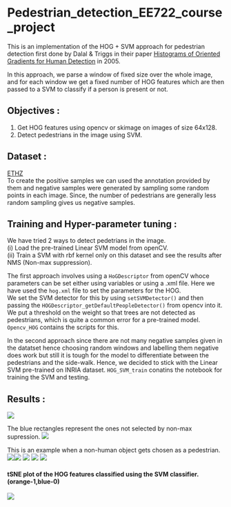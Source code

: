 # Pedestrian_detection_EE722_course_project

This is an implementation of the HOG + SVM approach for pedestrian detection first done by Dalal & Triggs in their paper [Histograms of Oriented Gradients for Human Detection](https://lear.inrialpes.fr/people/triggs/pubs/Dalal-cvpr05.pdf) in 2005.

In this approach, we parse a window of fixed size over the whole image, and for each window we get a fixed number of HOG features which are then passed to a SVM to classify if a person is present or not.

## Objectives :
1. Get HOG features using opencv or skimage on images of size 64x128.
2. Detect pedestrians in the image using SVM.

## Dataset :
[ETHZ](https://data.vision.ee.ethz.ch/cvl/aess/dataset/)\
To create the positive samples we can used the annotation provided by them and negative samples were generated by sampling some random points in each image. Since, the number of pedestrians are generally less random sampling gives us negative samples.

## Training and Hyper-parameter tuning :
We have tried 2 ways to detect pedetrians in the image.\
(i) Load the pre-trained Linear SVM model from openCV.\
(ii) Train a SVM with rbf kernel only on this dataset and see the results after NMS (Non-max suppression).

The first approach involves using a `HoGDescriptor` from openCV whoce parameters can be set either using variables or using a .xml file. Here we have used the `hog.xml` file to set the parameters for the HOG.\
We set the SVM detector for this by using `setSVMDetector()` and then passing the `HOGDescriptor_getDefaultPeopleDetector()` from opencv into it. We put a threshold on the weight so that trees are not detected as pedestrians, which is quite a common error for a pre-trained model. `Opencv_HOG` contains the scripts for this.

In the second approach since there are not many negative samples given in the datatset hence choosing random windows and labelling them negative does work but still it is tough for the model to differentiate between the pedestrians and the side-walk. Hence, we decided to stick with the Linear SVM pre-trained on INRIA dataset. `HOG_SVM_train` conatins the notebook for training the SVM and testing.

## Results : 
<img src="https://github.com/Dibyakanti/Pedestrian_detection_EE722_course_project/blob/main/results/1.png">

The blue rectangles represent the ones not selected by non-max supression.
<img src="https://github.com/Dibyakanti/Pedestrian_detection_EE722_course_project/blob/main/results/2.png">

This is an example when a non-human object gets chosen as a pedestrian.
<img src="https://github.com/Dibyakanti/Pedestrian_detection_EE722_course_project/blob/main/results/3.png"><img src="https://github.com/Dibyakanti/Pedestrian_detection_EE722_course_project/blob/main/results/4.png">
<img src="https://github.com/Dibyakanti/Pedestrian_detection_EE722_course_project/blob/main/results/5.png">
<img src="https://github.com/Dibyakanti/Pedestrian_detection_EE722_course_project/blob/main/results/6.png">
<img src="https://github.com/Dibyakanti/Pedestrian_detection_EE722_course_project/blob/main/results/7.png">

#### tSNE plot of the HOG features classified using the SVM classifier. (orange-1,blue-0)
<img src="https://github.com/Dibyakanti/Pedestrian_detection_EE722_course_project/blob/main/results/tSNE-plot.png">
